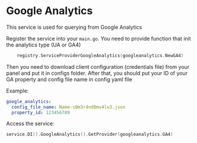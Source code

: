 # Google Analytics

This service is used for querying from Google Analytics

Register the service into your `main.go`. You need to provide function that init the analytics type (UA or GA4)

```go
    registry.ServiceProviderGoogleAnalytics(googleanalytics.NewGA4)
```

Then you need to download client configuration (credentials file) from your panel and put it in configs folder.
After that, you should put your ID of your GA property and config file name in config yaml file

Example:
```yml
google_analytics:
  config_file_name: Name-s0m3r4nd0mv4lu3.json
  property_id: 123456789
```


Access the service:
```go
service.DI().GoogleAnalytics().GetProvider(googleanalytics.GA4)
```
